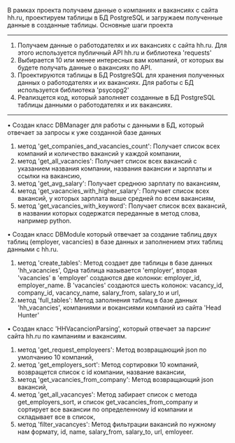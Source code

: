 В рамках проекта получаем данные о компаниях и вакансиях с сайта hh.ru, проектируем таблицы в БД PostgreSQL и загружаем полученные данные в созданные таблицы.
Основные шаги проекта
________________________________________

1.	Получаем данные о работодателях и их вакансиях с сайта hh.ru. Для этого используется публичный API hh.ru и библиотека 'requests'
2.	Выбирается 10 или менее интересных вам компаний, от которых вы будете получать данные о вакансиях по API.
3.	Проектируются таблицы в БД PostgreSQL для хранения полученных данных о работодателях и их вакансиях. Для работы с БД используется библиотека 'psycopg2'
4.	Реализцется код, который заполняет созданные в БД PostgreSQL таблицы данными о работодателях и их вакансиях.
________________________________________

• Создан класс DBManager для работы с данными в БД,  который отвечает за запросы к уже созданной базе данных

1.	метод 'get_companies_and_vacancies_count': Получает список всех компаний и количество вакансий у каждой компании,
2.	метод 'get_all_vacancies': Получает список всех вакансий с указанием названия компании, названия вакансии и зарплаты и ссылки на вакансию,
3.	метод 'get_avg_salary': Получает среднюю зарплату по вакансиям,
4.	метод 'get_vacancies_with_higher_salary': Получает список всех вакансий, у которых зарплата выше средней по всем вакансиям,
5.	метод 'get_vacancies_with_keyword': Получает список всех вакансий, в названии которых содержатся переданные в метод слова, например python.
   
•	Создан класс DBModule который отвечает за создание таблиц двух таблиц (employer, vacancies) в базе данных и заполнением этих таблиц данными с hh.ru.

1.	метод 'create_tables': Метод создает две таблицы в базе данных 'hh_vacancies', Одна таблица называется 'employer', вторая 'vacancies'
   в 'employer' создаются две колонки: employer_id, employer_name. В 'vacancies' создаются шесть колонок: vacancy_id, company_id, vacancy_name, salary_from, salary_to и url,
3.	метод 'full_tables': Метод заполнения таблиц в базе данных 'hh_vacancies', компаниями и вокансиями компаний из сайта 'Head Hunter'
   
•	Создан класс 'HHVacancionParsing', который отвечает за парсинг сайта hh.ru по кампаниям и вакансиям.

1.	метод 'get_request_employeers': Метод возвращающий json по умолчанию 10 компаний,
2.	метод 'get_employers_sort': Метод сортировки 10 компаний, возвращется список с id компании, название вакансии,
3.	метод 'get_vacancies_from_company': Метод возвращающий json вакансий,
4.	метод 'get_all_vacancyes': Метод забирает список с метода get_employers_sort, и список get_vacancies_from_company и сортирует все вакансии по определенному id компании и складывает все в список,
5.	метод 'filter_vacancyes': Метод фильтрации вакансий по нужному нам формату, id, name, salary_from, salary_to, url, emloyeer.
